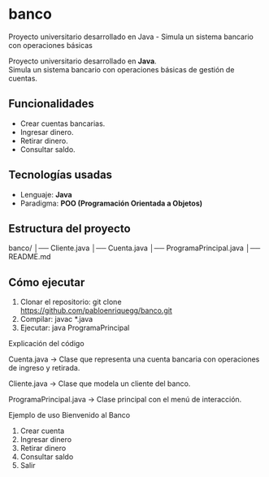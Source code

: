 # banco
Proyecto universitario desarrollado en Java - Simula un sistema bancario con operaciones básicas

Proyecto universitario desarrollado en **Java**.  
Simula un sistema bancario con operaciones básicas de gestión de cuentas.

## Funcionalidades
- Crear cuentas bancarias.
- Ingresar dinero.
- Retirar dinero.
- Consultar saldo.

## Tecnologías usadas
- Lenguaje: **Java**
- Paradigma: **POO (Programación Orientada a Objetos)**

## Estructura del proyecto
banco/
│── Cliente.java
│── Cuenta.java
│── ProgramaPrincipal.java
│── README.md


## Cómo ejecutar
1. Clonar el repositorio:
   git clone https://github.com/pabloenriquegg/banco.git
2. Compilar:
javac *.java
3. Ejecutar:
java ProgramaPrincipal

Explicación del código

Cuenta.java → Clase que representa una cuenta bancaria con operaciones de ingreso y retirada.

Cliente.java → Clase que modela un cliente del banco.

ProgramaPrincipal.java → Clase principal con el menú de interacción.

Ejemplo de uso
Bienvenido al Banco
1. Crear cuenta
2. Ingresar dinero
3. Retirar dinero
4. Consultar saldo
5. Salir

